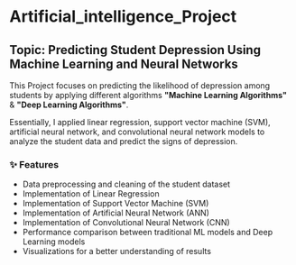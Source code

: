 # Artificial_intelligence_Project

## Topic: Predicting Student Depression Using Machine Learning and Neural Networks

This Project focuses on predicting the likelihood of depression among students by applying different algorithms **"Machine Learning Algorithms"** & **"Deep Learning Algorithms"**.

Essentially, I applied linear regression, support vector machine (SVM), artificial neural network, and convolutional neural network models to analyze the student data and predict the signs of depression.


### ✨ Features
- Data preprocessing and cleaning of the student dataset
- Implementation of Linear Regression
- Implementation of Support Vector Machine (SVM)
- Implementation of Artificial Neural Network (ANN)
- Implementation of Convolutional Neural Network (CNN)
- Performance comparison between traditional ML models and Deep Learning models
- Visualizations for a better understanding of results
